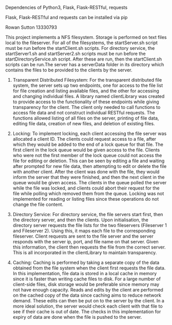Dependencies of Python3, Flask, Flask-RESTful, requests

Flask, Flask-RESTful and requests can be installed via pip

Rowan Sutton
13330793

This project implements a NFS filesystem. Storage is performed on text files local to the fileserver. For all of the filesystems, the startServer.sh script must be run before the startClient.sh scripts. For directory service, the startServer1.sh and startServer2.sh scripts must be run before the startDirectoryService.sh script. After these are run, then the startClient.sh scripts can be run.The server has a serverData folder in its directory which contains the files to be provided to the clients by the server.

1. Transparent Distributed Filesystem:
For the transparent distributed file system, the server sets up two endpoints, one for access to the file list for file creation and listing available files, and the other for accessing and changing individual files. A library named clientLibrary was created to provide access to the functionality of these endpoints while giving transparency for the client. The client only needed to call functions to access file data and not construct individual RESTful requests. The functions allowed listing of all files on the server, printing of file data, editing file data, creation of new files, and deletion of existing files. 

2. Locking:
To implement locking, each client accessing the file server was allocated a client ID. The clients could request access to a file, after which they would be added to the end of a lock queue for that file. The first client in the lock queue would be given access to the file. Clients who were not the first member of the lock queue could not access the file for editing or deletion. This can be seen by editing a file and waiting after prompted for new file data, then attempting to edit or delete the file with another client. After the client was done with the file, they would inform the server that they were finished, and then the next client in the queue would be given access. The clients in the queue polled the server while the file was locked, and clients could abort their request for the file while polling which removed them from the queue. Locking was not implemented for reading or listing files since these operations do not change the file content.

3. Directory Service:
For directory service, the file servers start first, then the directory server, and then the clients. Upon initialisation, the directory server requests the file lists for the two fileservers (Fileserver 1 and Fileserver 2). Using this, it maps each file to the corresponding fileserver. Client requests are sent to the file server and the server responds with the server ip, port, and file name on that server. Given this information, the client then requests the file from the correct server. This is all incorporated in the clientLibrary to maintain transparency.


4. Caching:
Caching is performed by taking a separate copy of the data obtained from the file system when the client first requests the file data. In this implementation, file data is stored in a local cache in memory since it is faster than writing cache files to disk. For a large number of client-side files, disk storage would be preferable since memory may not have enough capacity. Reads and edits by the client are performed on the cached copy of the data since caching aims to reduce network demand. These edits can then be put on to the server by the client. In a more ideal solution, the server would check each client with that file to see if their cache is out of date. The checks in this implementation for expiry of data are done when the file is pushed to the server.




